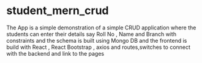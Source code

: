 # student_mern_crud
The App is a simple demonstration of a simple CRUD application where the students can enter their details say Roll No , Name and Branch with constraints and the schema is built using 
Mongo DB and the frontend is build with React , React Bootstrap , axios and routes,switches to connect with the backend and link to the pages
